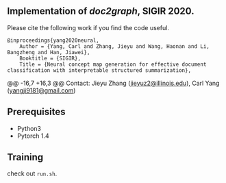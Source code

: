 ## Implementation of *doc2graph*, SIGIR 2020.

Please cite the following work if you find the code useful.

```
@inproceedings{yang2020neural,
	Author = {Yang, Carl and Zhang, Jieyu and Wang, Haonan and Li, Bangzheng and Han, Jiawei},
	Booktitle = {SIGIR},
	Title = {Neural concept map generation for effective document classification with interpretable structured summarization},
```
@@ -16,7 +16,3 @@ Contact: Jieyu Zhang (jieyuz2@illinois.edu), Carl Yang (yangji9181@gmail.com)
## Prerequisites
- Python3
- Pytorch 1.4

## Training 
check out `run.sh`.
